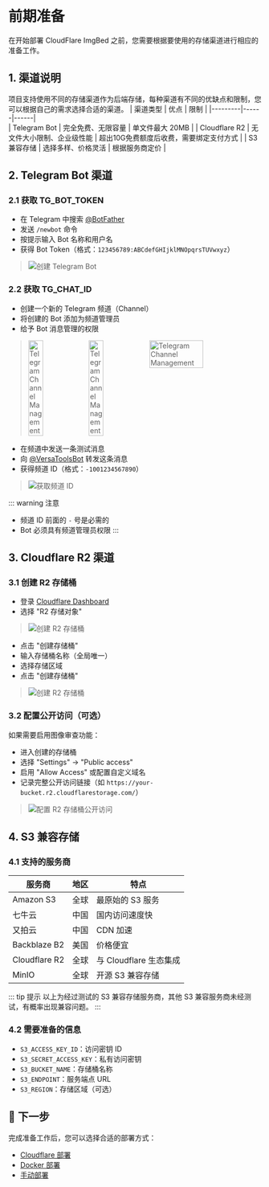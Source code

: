 # 前期准备

在开始部署 CloudFlare ImgBed 之前，您需要根据要使用的存储渠道进行相应的准备工作。

## 1. 渠道说明

项目支持使用不同的存储渠道作为后端存储，每种渠道有不同的优缺点和限制，您可以根据自己的需求选择合适的渠道。
| 渠道类型 | 优点 | 限制 |
|---------|------|------|  
| Telegram Bot | 完全免费、无限容量 | 单文件最大 20MB |
| Cloudflare R2 | 无文件大小限制、企业级性能 | 超出10G免费额度后收费，需要绑定支付方式 |
| S3 兼容存储 | 选择多样、价格灵活 | 根据服务商定价 |

## 2. Telegram Bot 渠道


### 2.1 获取 TG_BOT_TOKEN

- 在 Telegram 中搜索 [@BotFather](https://t.me/BotFather)
- 发送 `/newbot` 命令
- 按提示输入 Bot 名称和用户名
- 获得 Bot Token（格式：`123456789:ABCdefGHIjklMNOpqrsTUVwxyz`）

> ![创建 Telegram Bot](/images/deployment/telegram-bot-creation.png)

### 2.2 获取 TG_CHAT_ID

- 创建一个新的 Telegram 频道（Channel）
- 将创建的 Bot 添加为频道管理员
- 给予 Bot 消息管理的权限
> <div style="display: flex; justify-content: space-between; margin-bottom: 15px;">
>    <img src="/images/deployment/telegram-channel-management.png" alt="Telegram Channel Management" width="25%">
>    <img src="/images/deployment/telegram-channel-management-1.png" alt="Telegram Channel Management" width="25%">
>    <img src="/images/deployment/telegram-channel-management-2.png" alt="Telegram Channel Management" width="48%">
> </div>
- 在频道中发送一条测试消息
- 向 [@VersaToolsBot](https://t.me/VersaToolsBot) 转发这条消息
- 获得频道 ID（格式：`-1001234567890`）



> ![获取频道 ID](/images/deployment/telegram-channel-id.png)

::: warning 注意
- 频道 ID 前面的 `-` 号是必需的
- Bot 必须具有频道管理员权限
:::

## 3. Cloudflare R2 渠道


### 3.1 创建 R2 存储桶

- 登录 [Cloudflare Dashboard](https://dash.cloudflare.com/)
- 选择 "R2 存储对象"
> ![创建 R2 存储桶](/images/deployment/r2-bucket-creation.png)
- 点击 "创建存储桶"
- 输入存储桶名称（全局唯一）
- 选择存储区域
- 点击 "创建存储桶"
> ![创建 R2 存储桶](/images/deployment/r2-bucket-creation-1.png)


### 3.2 配置公开访问（可选）

如果需要启用图像审查功能：

- 进入创建的存储桶
- 选择 "Settings" → "Public access"
- 启用 "Allow Access" 或配置自定义域名
- 记录完整公开访问链接（如 `https://your-bucket.r2.cloudflarestorage.com/`）
> ![配置 R2 存储桶公开访问](/images/deployment/r2-public-access.png)

## 4. S3 兼容存储


### 4.1 支持的服务商

| 服务商 | 地区 | 特点 |
|--------|------|------|
| Amazon S3 | 全球 | 最原始的 S3 服务 |
| 七牛云 | 中国 | 国内访问速度快 |
| 又拍云 | 中国 | CDN 加速 |
| Backblaze B2 | 美国 | 价格便宜 |
| Cloudflare R2 | 全球 | 与 Cloudflare 生态集成 |
| MinIO | 全球 | 开源 S3 兼容存储 |

::: tip 提示
以上为经过测试的 S3 兼容存储服务商，其他 S3 兼容服务商未经测试，有概率出现兼容问题。
:::

### 4.2 需要准备的信息

- `S3_ACCESS_KEY_ID`：访问密钥 ID
- `S3_SECRET_ACCESS_KEY`：私有访问密钥
- `S3_BUCKET_NAME`：存储桶名称
- `S3_ENDPOINT`：服务端点 URL
- `S3_REGION`：存储区域（可选）


## 🚀 下一步

完成准备工作后，您可以选择合适的部署方式：

- [Cloudflare 部署](/deployment/cloudflare)
- [Docker 部署](/deployment/docker)
- [手动部署](/deployment/manual)
